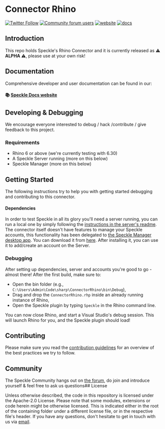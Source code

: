 # Connector Rhino

[![Twitter Follow](https://img.shields.io/twitter/follow/SpeckleSystems?style=social)](https://twitter.com/SpeckleSystems) [![Community forum users](https://img.shields.io/discourse/users?server=https%3A%2F%2Fdiscourse.speckle.works&style=flat-square&logo=discourse&logoColor=white)](https://discourse.speckle.works) [![website](https://img.shields.io/badge/https://-speckle.systems-royalblue?style=flat-square)](https://speckle.systems) [![docs](https://img.shields.io/badge/docs-speckle.guide-orange?style=flat-square&logo=read-the-docs&logoColor=white)](https://speckle.guide/dev/)

## Introduction

This repo holds Speckle's Rhino Connector and it is currently released as ⚠ **ALPHA** ⚠, please use at your own risk!

## Documentation

Comprehensive developer and user documentation can be found in our:

#### 📚 [Speckle Docs website](https://speckle.guide/dev/)

## Developing & Debugging

We encourage everyone interested to debug / hack /contribute / give feedback to this project.

### Requirements

- Rhino 6 or above (we're currently testing with 6.30)
- A Speckle Server running (more on this below)
- Speckle Manager (more on this below)

## Getting Started

The following instructions try to help you with getting started debugging and contributing to this connector.

#### Dependencies

In order to test Speckle in all its glory you'll need a server running, you can run a local one by simply following the [instructions in the server's readme](https://github.com/specklesystems/Server). The connector itself doesn't have features to manage your Speckle accounts, this functionality has been delegated to [the Speckle Manager desktop app](https://speckle-releases.ams3.digitaloceanspaces.com/manager/SpeckleManager%20Setup.exe). You can download it from [here](https://speckle-releases.ams3.digitaloceanspaces.com/manager/SpeckleManager%20Setup.exe). After installing it, you can use it to add/create an account on the Server.

### Debugging

After setting up dependencies, server and accounts you're good to go - almost there! After the first build, make sure to:

- Open the bin folder (e.g., `C:\Users\Admin\Code\sharp\ConnectorRhino\bin\Debug`),
- Drag and drop the `ConnectorRhino.rhp` inside an already running instance of Rhino,
- Open the Speckle plugin by typing `Speckle` in the Rhino command line.

You can now close Rhino, and start a Visual Studio's debug session. This will launch Rhino for you, and the Speckle plugin should load!

## Contributing

Please make sure you read the [contribution guidelines](.github/CONTRIBUTING.md) for an overview of the best practices we try to follow.

## Community

The Speckle Community hangs out on [the forum](https://discourse.speckle.works), do join and introduce yourself & feel free to ask us questions## License

Unless otherwise described, the code in this repository is licensed under the Apache-2.0 License. Please note that some modules, extensions or code herein might be otherwise licensed. This is indicated either in the root of the containing folder under a different license file, or in the respective file's header. If you have any questions, don't hesitate to get in touch with us via [email](mailto:hello@speckle.systems).
